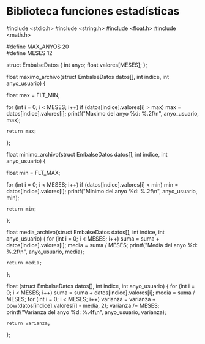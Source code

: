 # Biblioteca funciones estadísticas
#include <stdio.h>
#include <string.h>
#include <float.h>
#include <math.h>


#define MAX_ANYOS 20   
#define MESES 12



struct EmbalseDatos {
    int anyo;
    float valores[MESES];
};

float maximo_archivo(struct EmbalseDatos datos[], int indice, int anyo_usuario) {

float max = FLT_MIN;

   for (int i = 0; i < MESES; i++)
                if (datos[indice].valores[i] > max) max = datos[indice].valores[i];
            printf("Maximo del anyo %d: %.2f\n", anyo_usuario, max);  
			
	return max;		 	
};

float minimo_archivo(struct EmbalseDatos datos[], int indice, int anyo_usuario) {

float min = FLT_MAX;

   for (int i = 0; i < MESES; i++)
                if (datos[indice].valores[i] < min) min = datos[indice].valores[i];
            printf("Minimo del anyo %d: %.2f\n", anyo_usuario, min);  
			
	return min;		 	
};

float media_archivo(struct EmbalseDatos datos[], int indice, int anyo_usuario)
{
	for (int i = 0; i < MESES; i++) suma = suma + datos[indice].valores[i];
            media = suma / MESES;
            printf("Media del anyo %d: %.2f\n", anyo_usuario, media);
            
    return media;        
};

float (struct EmbalseDatos datos[], int indice, int anyo_usuario)
{
	for (int i = 0; i < MESES; i++) suma = suma + datos[indice].valores[i];
            media = suma / MESES;
            for (int i = 0; i < MESES; i++)
                varianza = varianza + pow(datos[indice].valores[i] - media, 2);
            varianza /= MESES;
            printf("Varianza del anyo %d: %.4f\n", anyo_usuario, varianza);
            
    return varianza;        
};

